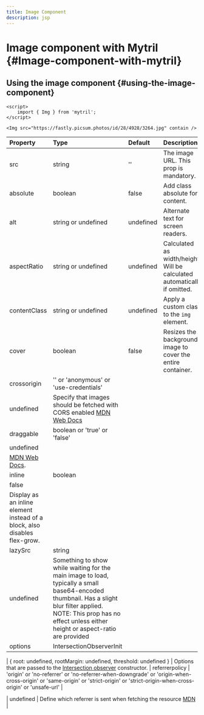 ```yaml
---
title: Image Component
description: jsp
---
```


# Image component with Mytril {#Image-component-with-mytril}

## Using the image component {#using-the-image-component}

```svelte
<script>
	import { Img } from 'mytril';
</script>

<Img src="https://fastly.picsum.photos/id/28/4928/3264.jpg" contain />
```

| Property                                                                                       | Type                                                                                                                                                                                                                      | Default   | Description                                                              |
| :--------------------------------------------------------------------------------------------- | :------------------------------------------------------------------------------------------------------------------------------------------------------------------------------------------------------------------------ | :-------- | :----------------------------------------------------------------------- |
| src                                                                                            | string                                                                                                                                                                                                                    | ''        | The image URL. This prop is mandatory.                                   |
| absolute                                                                                       | boolean                                                                                                                                                                                                                   | false     | Add class absolute for content.                                          |
| alt                                                                                            | string or undefined                                                                                                                                                                                                       | undefined | Alternate text for screen readers.                                       |
| aspectRatio                                                                                    | string or undefined                                                                                                                                                                                                       | undefined | Calculated as width/height. Will be calculated automatically if omitted. |
| contentClass                                                                                   | string or undefined                                                                                                                                                                                                       | undefined | Apply a custom class to the `img` element.                               |
| cover                                                                                          | boolean                                                                                                                                                                                                                   | false     | Resizes the background image to cover the entire container.              |
| crossorigin                                                                                    | '' or 'anonymous' or 'use-credentials'                                                                                                                                                                                    |
| undefined                                                                                      | Specify that images should be fetched with CORS enabled [MDN Web Docs](https://developer.mozilla.org/en-US/docs/Web/HTML/Element/img#crossorigin)                                                                         |
| draggable                                                                                      | boolean or 'true' or 'false'                                                                                                                                                                                              |
| undefined                                                                                      |
| [MDN Web Docs](https://developer.mozilla.org/en-US/docs/Web/HTML/Global_attributes/draggable). |
| inline                                                                                         | boolean                                                                                                                                                                                                                   |
| false                                                                                          |
| Display as an inline element instead of a block, also disables flex-grow.                      |
| lazySrc                                                                                        | string                                                                                                                                                                                                                    |
| undefined                                                                                      | Something to show while waiting for the main image to load, typically a small base64-encoded thumbnail. Has a slight blur filter applied. NOTE: This prop has no effect unless either height or aspect-ratio are provided |
| options                                                                                        | IntersectionObserverInit                                                                                                                                                                                                  |

| {
root: undefined,
rootMargin: undefined,
threshold: undefined
} | Options that are passed to the [Intersection observer](https://developer.mozilla.org/en-US/docs/Web/API/Intersection_Observer_API) constructor. |
referrerpolicy | 'origin'
or 'no-referrer'
or 'no-referrer-when-downgrade'
or 'origin-when-cross-origin'
or 'same-origin'
or 'strict-origin'
or 'strict-origin-when-cross-origin'
or 'unsafe-url' |

| undefined | Define which referrer is sent when fetching the resource [MDN](https://developer.mozilla.org/en-US/docs/Web/HTML/Element/img#referrerpolicy) |
